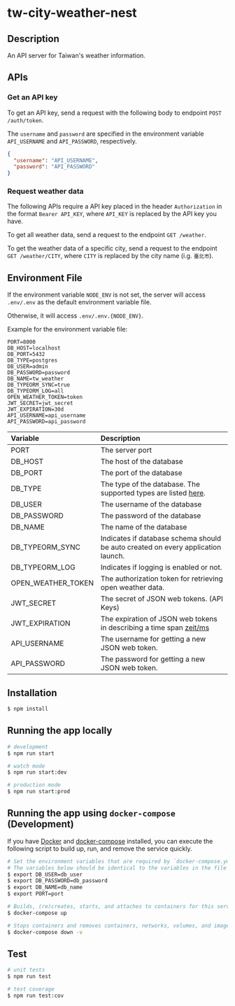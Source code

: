 # tw-city-weather-nest

## Description

An API server for Taiwan's weather information.

## APIs

### Get an API key

To get an API key, send a request with the following body to endpoint `POST /auth/token`.

The `username` and `password` are specified in the environment variable `API_USERNAME` and `API_PASSWORD`, respectively.

```json
{
  "username": "API_USERNAME",
  "password": "API_PASSWORD"
}
```

### Request weather data

The following APIs require a API key placed in the header `Authorization` in the format `Bearer API_KEY`, where `API_KEY` is replaced by the API key you have.

To get all weather data, send a request to the endpoint `GET /weather`.

To get the weather data of a specific city, send a request to the endpoint `GET /weather/CITY`, where `CITY` is replaced by the city name (i.g. `臺北市`).

## Environment File

If the environment variable `NODE_ENV` is not set, the server will access `.env/.env` as the default environment variable file.

Otherwise, it will access `.env/.env.{NODE_ENV}`.

Example for the environment variable file:

```
PORT=8000
DB_HOST=localhost
DB_PORT=5432
DB_TYPE=postgres
DB_USER=admin
DB_PASSWORD=password
DB_NAME=tw_weather
DB_TYPEORM_SYNC=true
DB_TYPEORM_LOG=all
OPEN_WEATHER_TOKEN=token
JWT_SECRET=jwt_secret
JWT_EXPIRATION=30d
API_USERNAME=api_username
API_PASSWORD=api_password
```

| Variable           | Description                                                                                                                         |
| :----------------- | :---------------------------------------------------------------------------------------------------------------------------------- |
| PORT               | The server port                                                                                                                     |
| DB_HOST            | The host of the database                                                                                                            |
| DB_PORT            | The port of the database                                                                                                            |
| DB_TYPE            | The type of the database. The supported types are listed [here](https://typeorm.io/#/connection-options/common-connection-options). |
| DB_USER            | The username of the database                                                                                                        |
| DB_PASSWORD        | The password of the database                                                                                                        |
| DB_NAME            | The name of the database                                                                                                            |
| DB_TYPEORM_SYNC    | Indicates if database schema should be auto created on every application launch.                                                    |
| DB_TYPEORM_LOG     | Indicates if logging is enabled or not.                                                                                             |
| OPEN_WEATHER_TOKEN | The authorization token for retrieving open weather data.                                                                           |
| JWT_SECRET         | The secret of JSON web tokens. (API Keys)                                                                                           |
| JWT_EXPIRATION     | The expiration of JSON web tokens in describing a time span [zeit/ms](https://github.com/vercel/ms)                                 |
| API_USERNAME       | The username for getting a new JSON web token.                                                                                      |
| API_PASSWORD       | The password for getting a new JSON web token.                                                                                      |

## Installation

```bash
$ npm install
```

## Running the app locally

```bash
# development
$ npm run start

# watch mode
$ npm run start:dev

# production mode
$ npm run start:prod
```

## Running the app using `docker-compose` (Development)

If you have [Docker](https://www.docker.com/) and [docker-compose](https://docs.docker.com/compose/) installed, you can execute the following script to build up, run, and remove the service quickly.

```bash
# Set the environment variables that are required by `docker-compose.yml`.
# The variables below should be identical to the variables in the file `.env/.env`.
$ export DB_USER=db_user
$ export DB_PASSWORD=db_password
$ export DB_NAME=db_name
$ export PORT=port

# Builds, (re)creates, starts, and attaches to containers for this service.
$ docker-compose up

# Stops containers and removes containers, networks, volumes, and images created by `up`.
$ docker-compose down -v
```

## Test

```bash
# unit tests
$ npm run test

# test coverage
$ npm run test:cov
```
